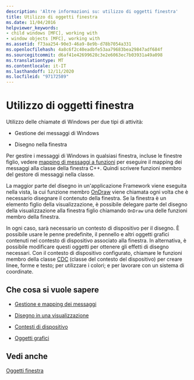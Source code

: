 ```yaml
---
description: 'Altre informazioni su: utilizzo di oggetti finestra'
title: Utilizzo di oggetti finestra
ms.date: 11/04/2016
helpviewer_keywords:
- child windows [MFC], working with
- window objects [MFC], working with
ms.assetid: f73aa254-90e3-46a9-8e9b-d78b7054a331
ms.openlocfilehash: 4a8c6f2c40eadbfe53aa79683bea29847adf684f
ms.sourcegitcommit: d6af41e42699628c3e2e6063ec7b03931a49a098
ms.translationtype: MT
ms.contentlocale: it-IT
ms.lasthandoff: 12/11/2020
ms.locfileid: "97172589"
---
```

# <a name="working-with-window-objects"></a>Utilizzo di oggetti finestra

Utilizzo delle chiamate di Windows per due tipi di attività:

- Gestione dei messaggi di Windows

- Disegno nella finestra

Per gestire i messaggi di Windows in qualsiasi finestra, incluse le finestre figlio, vedere [mapping di messaggi a funzioni](../mfc/reference/mapping-messages-to-functions.md) per eseguire il mapping dei messaggi alla classe della finestra C++. Quindi scrivere funzioni membro del gestore di messaggi nella classe.

La maggior parte del disegno in un'applicazione Framework viene eseguita nella vista, la cui funzione membro [OnDraw](../mfc/reference/cview-class.md#ondraw) viene chiamata ogni volta che è necessario disegnare il contenuto della finestra. Se la finestra è un elemento figlio della visualizzazione, è possibile delegare parte del disegno della visualizzazione alla finestra figlio chiamando `OnDraw` una delle funzioni membro della finestra.

In ogni caso, sarà necessario un contesto di dispositivo per il disegno. È possibile usare le penne predefinite, il pennello e altri oggetti grafici contenuti nel contesto di dispositivo associato alla finestra. In alternativa, è possibile modificare questi oggetti per ottenere gli effetti di disegno necessari. Con il contesto di dispositivo configurato, chiamare le funzioni membro della classe [CDC](../mfc/reference/cdc-class.md) (classe del contesto del dispositivo) per creare linee, forme e testo; per utilizzare i colori; e per lavorare con un sistema di coordinate.

## <a name="what-do-you-want-to-know-more-about"></a>Che cosa si vuole sapere

- [Gestione e mapping dei messaggi](../mfc/message-handling-and-mapping.md)

- [Disegno in una visualizzazione](../mfc/drawing-in-a-view.md)

- [Contesti di dispositivo](../mfc/device-contexts.md)

- [Oggetti grafici](../mfc/graphic-objects.md)

## <a name="see-also"></a>Vedi anche

[Oggetti finestra](../mfc/window-objects.md)
